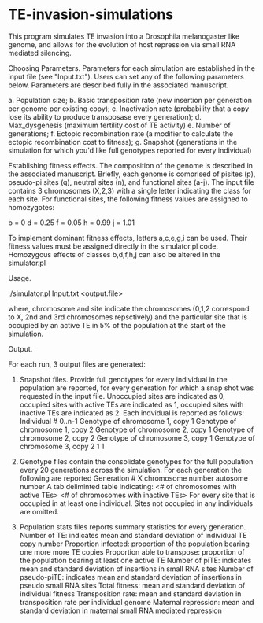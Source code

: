 # TE-invasion-simulations

This program simulates TE invasion into a Drosophila melanogaster like genome, and allows for the evolution of host repression via small RNA mediated silencing. 





Choosing Parameters. Parameters for each simulation are established in the input file (see "Input.txt"). Users can set any of the following parameters below. Parameters are described fully in the associated manuscript.

a. Population size;
b. Basic transposition rate (new insertion per generation per genome per existing copy);
c. Inactivation rate (probability that a copy lose its ability to produce transposase every generation);
d. Max_dysgenesis (maximum fertility cost of TE activity)
e. Number of generations; 
f. Ectopic recombination rate (a modifier to calculate the ectopic recombination cost to fitness);
g. Snapshot (generations in the simulation for which you'd like full genotypes reported for every individual)




Establishing fitness effects. The composition of the genome is described in the associated manuscript. Briefly, each genome is comprised of pisites (p), pseudo-pi sites (q), neutral sites (n), and functional sites (a-j). The input file contains 3 chromosomes (X,2,3) with a single letter indicating the class for each site. For functional sites, the following fitness values are assigned to homozygotes:

b = 0
d = 0.25
f = 0.05
h = 0.99
j = 1.01

To implement dominant fitness effects, letters a,c,e,g,i can be used. Their fitness values must be assigned directly in the simulator.pl code. Homozygous effects of classes b,d,f,h,j can also be altered in the simulator.pl

Usage.

./simulator.pl Input.txt <output.file> <chrom> <site>
  
  where, chromosome and site indicate the chromosomes (0,1,2 correspond to X, 2nd and 3rd chromosomes repsctively) and the particular site that is occupied by an active TE in 5% of the population at the start of the simulation.
  
Output.

For each run, 3 output files are generated:

1) Snapshot files. Provide full genotypes for every individual in the population are reported, for every generation for which a snap shot was requested in the input file. Unoccupied sites are indicated as 0, occupied sites with active TEs are indicated as 1, occupied sites with inactive TEs are indicated as 2.  Each indvidual is reported as follows:
Individual # 0..n-1
Genotype of chromosome 1, copy 1
Genotype of chromosome 1, copy 2
Genotype of chromosome 2, copy 1
Genotype of chromosome 2, copy 2
Genotype of chromosome 3, copy 1
Genotype of chromosome 3, copy 2
1 1 <number of occupied small RNA sites in maternal genome> <number of occupied non-small RNA sites in maternal genome> 
  
2) Genotype files contain the consolidate genotypes for the full population every 20 generations across the simulation. For each generation the following are reported
Generation #
X chromosome number
autosome number
A tab deliminted table indicating:
<chromosome> <site> <# of chromosomes with active TEs> <# of chromosomes with inactive TEs>
For every site that is occupied in at least one individual. Sites not occupied in any individuals are omitted.
  
3) Population stats files reports summary statistics for every generation.
Number of TE: indicates mean and standard deviation of individual TE copy number
Proportion infected: proportion of the population bearing one more more TE copies
Proportion able to transpose: proportion of the population bearing at least one active TE
Number of piTE: indicates mean and standard deviation of insertions in small RNA sites
Number of pseudo-piTE: indicates mean and standard deviation of insertions in pseudo small RNA sites
Total fitness: mean and standard deviation of individual fitness
Transposition rate: mean and standard deviation in transposition rate per individual genome
Maternal repression: mean and standard deviation in maternal small RNA mediated repression



